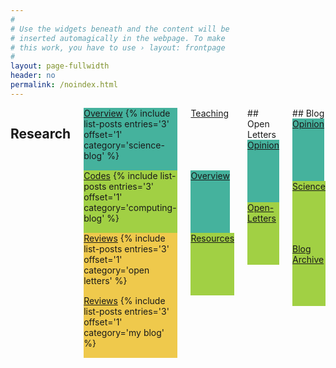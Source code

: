 ```yaml
---
#
# Use the widgets beneath and the content will be
# inserted automagically in the webpage. To make
# this work, you have to use › layout: frontpage
#
layout: page-fullwidth
header: no
permalink: /noindex.html
---
```

<div class="row">
<div class="medium-12 medium-pull-0 columns" markdown="1">

## Research
<div class="row">

<div class="small-4 columns"><div style="background: #45B29D; height: 100px;"><a href="#" class="button">Overview</a>
{% include list-posts entries='3' offset='1' category='science-blog' %}
</div></div>
<div class="small-4 columns"><div style="background: #A1D044; height: 100px;"><a href="#" class="button">Codes</a>
{% include list-posts entries='3' offset='1' category='computing-blog' %}
</div></div>
<div class="small-4 columns"><div style="background: #EFC94C; height: 100px;"><a href="#" class="button">Reviews</a>
{% include list-posts entries='3' offset='1' category='open letters' %}
</div></div>
<div class="small-4 columns"><div style="background: #EFC94C; height: 100px;"><a href="#" class="button">Reviews</a>
{% include list-posts entries='3' offset='1' category='my blog' %}
</div></div>
</div>


<div class="row">
<div class="small-1 columns"><div style="background: $white; height: 100px;"><a href="#">Teaching</a></div></div>
<div class="small-2 columns"><div style="background: #45B29D; height: 100px;"><a href="#" class="button">Overview</a></div></div>
<div class="small-2 columns"><div style="background: #A1D044; height: 100px;"><a href="#" class="button">Resources</a></div></div>
<div class="small-3 columns"><div style="background: $white; height: 100px;"></div></div>
<div class="small-3 columns"><div style="background: $white; height: 100px;"></div></div>
<div class="small-3 columns"><div style="background: $white; height: 100px;"></div></div>
<div class="small-3 columns"><div style="background: $white; height: 100px;"></div></div>
</div>


<div class="row">
## Open Letters
<div class="small-2 columns"><div style="background: #45B29D; height: 100px;"><a href="#" class="button">Opinion</a></div></div>
<div class="small-2 columns"><div style="background: #A1D044; height: 100px;"><a href="#" class="button">Open-Letters</a></div></div>
<div class="small-3 columns"><div style="background: $white; height: 100px;"></div></div>
<div class="small-3 columns"><div style="background: $white; height: 100px;"></div></div>
</div>


<div class="row">
## Blog
<div class="small-2 columns"><div style="background: #45B29D; height: 100px;"><a href="#" class="button">Opinion</a></div></div>
<div class="small-2 columns"><div style="background: #A1D044; height: 100px;"><a href="#" class="button">Science</a></div></div>
<div class="small-2 columns"><div style="background: #A1D044; height: 100px;"><a href="#" class="button">Blog Archive</a></div></div>
<div class="small-3 columns"><div style="background: $white; height: 100px;"></div></div>
<div class="small-3 columns"><div style="background: $white; height: 100px;"></div></div>
</div>


</div><!-- /.row -->
</div><!-- /.row -->
